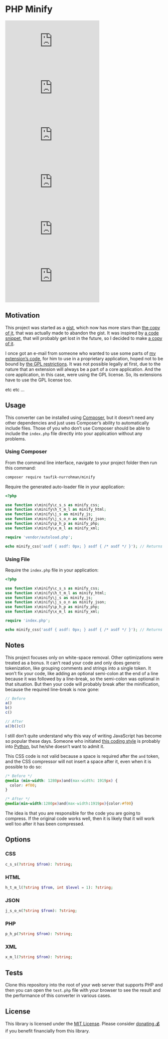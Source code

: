PHP Minify
==========

![c-s-s.php] ![h-t-m-l.php] ![j-s.php] ![j-s-o-n.php] ![p-h-p.php] ![x-m-l.php]

[c-s-s.php]: https://img.shields.io/github/size/taufik-nurrohman/minify/index/c-s-s.php?branch=main&color=%234f5d95&label=c-s-s.php&labelColor=%231f2328&style=flat-square
[h-t-m-l.php]: https://img.shields.io/github/size/taufik-nurrohman/minify/index/h-t-m-l.php?branch=main&color=%234f5d95&label=h-t-m-l.php&labelColor=%231f2328&style=flat-square
[j-s.php]: https://img.shields.io/github/size/taufik-nurrohman/minify/index/j-s.php?branch=main&color=%234f5d95&label=j-s.php&labelColor=%231f2328&style=flat-square
[j-s-o-n.php]: https://img.shields.io/github/size/taufik-nurrohman/minify/index/j-s-o-n.php?branch=main&color=%234f5d95&label=j-s-o-n.php&labelColor=%231f2328&style=flat-square
[p-h-p.php]: https://img.shields.io/github/size/taufik-nurrohman/minify/index/p-h-p.php?branch=main&color=%234f5d95&label=p-h-p.php&labelColor=%231f2328&style=flat-square
[x-m-l.php]: https://img.shields.io/github/size/taufik-nurrohman/minify/index/x-m-l.php?branch=main&color=%234f5d95&label=x-m-l.php&labelColor=%231f2328&style=flat-square

Motivation
----------

This project was started as a [gist][gist/minify], which now has more stars than [the copy of it][mecha-cms/x.minify],
that was actually made to abandon the gist. It was inspired by [a code snippet][ideone], that will probably get lost in
the future, so I decided to make [a copy of it][gist/ideone].

I once got an e-mail from someone who wanted to use some parts of [my extension’s code][mecha-cms/x.minify], for him to
use in a proprietary application, hoped not to be bound by [the GPL restrictions][article/gpl]. It was not possible
legally at first, due to the nature that an extension will always be a part of a core application. And the core
application, in this case, were using the GPL license. So, its extensions have to use the GPL license too.

etc etc ...

[article/gpl]: https://mecha-cms.com/article/general-public-license
[gist/ideone]: https://gist.github.com/taufik-nurrohman/db723da29e69065a1130
[gist/minify]: https://gist.github.com/taufik-nurrohman/d7b310dea3b33e4732c0/804ae266c30664e7dcdf1d7d544628f7790bdad8
[ideone]: https://ideone.com/Q5USEF
[mecha-cms/x.minify]: https://github.com/mecha-cms/x.minify

Usage
-----

This converter can be installed using [Composer](https://packagist.org/packages/taufik-nurrohman/minify), but it doesn’t
need any other dependencies and just uses Composer’s ability to automatically include files. Those of you who don’t use
Composer should be able to include the `index.php` file directly into your application without any problems.

### Using Composer

From the command line interface, navigate to your project folder then run this command:

~~~ sh
composer require taufik-nurrohman/minify
~~~

Require the generated auto-loader file in your application:

~~~ php
<?php

use function x\minify\c_s_s as minify_css;
use function x\minify\h_t_m_l as minify_html;
use function x\minify\j_s as minify_js;
use function x\minify\j_s_o_n as minify_json;
use function x\minify\p_h_p as minify_php;
use function x\minify\x_m_l as minify_xml;

require 'vendor/autoload.php';

echo minify_css('asdf { asdf: 0px; } asdf { /* asdf */ }'); // Returns `'asdf{asdf:0}'`
~~~

### Using File

Require the `index.php` file in your application:

~~~ php
<?php

use function x\minify\c_s_s as minify_css;
use function x\minify\h_t_m_l as minify_html;
use function x\minify\j_s as minify_js;
use function x\minify\j_s_o_n as minify_json;
use function x\minify\p_h_p as minify_php;
use function x\minify\x_m_l as minify_xml;

require 'index.php';

echo minify_css('asdf { asdf: 0px; } asdf { /* asdf */ }'); // Returns `'asdf{asdf:0}'`
~~~

Notes
-----

This project focuses only on white-space removal. Other optimizations were treated as a bonus. It can’t read your code
and only does generic tokenization, like grouping comments and strings into a single token. It won’t fix your code, like
adding an optional semi-colon at the end of a line because it was followed by a line-break, so the semi-colon was
optional in that situation. But then your code will probably break after the minification, because the required
line-break is now gone:

~~~ js
// Before
a()
b()
c()

// After
a()b()c()
~~~

I still don’t quite understand why this way of writing JavaScript has become so popular these days. Someone who
initiated [this coding style][standard/standard] is probably into [Python][python], but he/she doesn’t want to admit it.

[python]: https://github.com/python
[standard/standard]: https://github.com/standard/standard

This CSS code is not valid because a space is required after the `and` token, and the CSS compressor will not insert a
space after it, even when it is possible to do so:

~~~ css
/* Before */
@media (min-width: 1280px)and(max-width: 1919px) {
  color: #f00;
}

/* After */
@media(min-width:1280px)and(max-width:1919px){color:#f00}
~~~

The idea is that you are responsible for the code you are going to compress. If the original code works well, then it is
likely that it will work well too after it has been compressed.

Options
-------

### CSS

~~~ php
c_s_s(?string $from): ?string;
~~~

### HTML

~~~ php
h_t_m_l(?string $from, int $level = 1): ?string;
~~~

### JSON

~~~ php
j_s_o_n(?string $from): ?string;
~~~

### PHP

~~~ php
p_h_p(?string $from): ?string;
~~~

### XML

~~~ php
x_m_l(?string $from): ?string;
~~~

Tests
-----

Clone this repository into the root of your web server that supports PHP and then you can open the `test.php` file with
your browser to see the result and the performance of this converter in various cases.

License
-------

This library is licensed under the [MIT License](LICENSE). Please consider
[donating 💰](https://github.com/sponsors/taufik-nurrohman) if you benefit financially from this library.